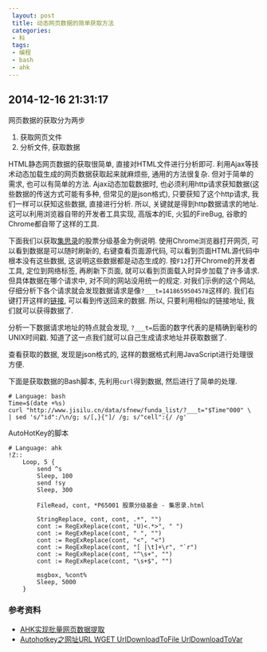 ```yaml
---
 layout: post
 title: 动态网页数据的简单获取方法
 categories:
 - 科
 tags:
 - 编程
 - bash
 - ahk
---
```


## 2014-12-16 21:31:17

网页数据的获取分为两步

1. 获取网页文件
2. 分析文件, 获取数据

HTML静态网页数据的获取很简单, 直接对HTML文件进行分析即可. 利用Ajax等技术动态加载生成的网页数据获取起来就麻烦些, 通用的方法很复杂.
但对于简单的需求, 也可以有简单的方法. Ajax动态加载数据时, 也必须利用http请求获知数据(这些数据的传送方式可能有多种, 但常见的是json格式), 
只要获知了这个http请求, 我们一样可以获知这些数据, 直接进行分析. 所以, 关键就是得到http数据请求的地址. 这可以利用浏览器自带的开发者工具实现, 
高版本的IE, 火狐的FireBug, 谷歌的Chrome都自带了这样的工具.

下面我们以获取[集思录](http://www.jisilu.cn/data/sfnew/#tlink_3)的股票分级基金为例说明. 使用Chrome浏览器打开网页, 可以看到数据是可以随时刷新的,
右键查看页面源代码, 可以看到页面HTML源代码中根本没有这些数据, 这说明这些数据都是动态生成的. 按`F12`打开Chrome的开发者工具, 定位到网络标签, 
再刷新下页面, 就可以看到页面载入时异步加载了许多请求. 但具体数据在哪个请求中, 对不同的网站没用统一的规定. 对我们示例的这个网站, 
仔细分析下各个请求就会发现数据请求是像`?___t=1418659504578`这样的. 我们右键打开这样的[链接](http://www.jisilu.cn/data/sfnew/funda_list/?___t=1418659506016),
可以看到传送回来的数据. 所以, 只要利用相似的链接地址, 我们就可以获得数据了.

分析一下数据请求地址的特点就会发现, `?___t=`后面的数字代表的是精确到毫秒的UNIX时间戳. 知道了这一点我们就可以自己生成请求地址并获取数据了. 

查看获取的数据, 发现是json格式的, 这样的数据格式利用JavaScript进行处理很方便.

下面是获取数据的Bash脚本, 先利用`curl`得到数据, 然后进行了简单的处理.

<pre class="line-numbers" data-start="0"><code class="language-bash"># Language: bash
Time=$(date +%s)
curl "http://www.jisilu.cn/data/sfnew/funda_list/?___t="$Time"000" \
| sed 's/"id":/\n/g; s/[,}{"]/ /g; s/"cell":{/ /g' 
</code></pre>

AutoHotKey的脚本

<pre class="line-numbers" data-start="0"><code class="language-clike"># Language: ahk
!Z::
	Loop, 5 {
		send ^s
		Sleep, 100
		send !sy
		Sleep, 300

		FileRead, cont, *P65001 股票分级基金 - 集思录.html

		StringReplace, cont, cont, <tr id=, `r`n<, All
		cont := RegExReplace(cont, "^.*(?!class=.*)", "")
		cont := RegExReplace(cont, "</div>.*", "")
		cont := RegExReplace(cont, "U)<.*>", " ")
		cont := RegExReplace(cont, "&nbsp;", "")
		cont := RegExReplace(cont, "&lt;", "<")
		cont := RegExReplace(cont, "[ |\t]+\r", "`r")
		cont := RegExReplace(cont, "^\s+", "")
		cont := RegExReplace(cont, "\s+$", "")

		msgbox, %cont%
		Sleep, 5000
	}
</code></pre>

### 参考资料

- [AHK实现批量网页数据提取](http://nanzt.info/1815.html)
- [Autohotkey之网址URL WGET UrlDownloadToFile UrlDownloadToVar](http://thinkai.net/p/285)


